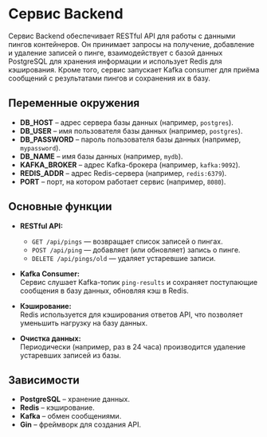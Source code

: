 # Сервис Backend

Сервис Backend обеспечивает RESTful API для работы с данными пингов контейнеров. Он принимает запросы на получение, добавление и удаление записей о пинге, взаимодействует с базой данных PostgreSQL для хранения информации и использует Redis для кэширования. Кроме того, сервис запускает Kafka consumer для приёма сообщений с результатами пингов и сохранения их в базу.

## Переменные окружения

- **DB_HOST** – адрес сервера базы данных (например, `postgres`).
- **DB_USER** – имя пользователя базы данных (например, `postgres`).
- **DB_PASSWORD** – пароль пользователя базы данных (например, `mypassword`).
- **DB_NAME** – имя базы данных (например, `mydb`).
- **KAFKA_BROKER** – адрес Kafka-брокера (например, `kafka:9092`).
- **REDIS_ADDR** – адрес Redis-сервера (например, `redis:6379`).
- **PORT** – порт, на котором работает сервис (например, `8080`).

## Основные функции

- **RESTful API:**  
  - `GET /api/pings` — возвращает список записей о пингах.
  - `POST /api/ping` — добавляет (или обновляет) запись о пинге.
  - `DELETE /api/pings/old` — удаляет устаревшие записи.

- **Kafka Consumer:**  
  Сервис слушает Kafka-топик `ping-results` и сохраняет поступающие сообщения в базу данных, обновляя кэш в Redis.

- **Кэширование:**  
  Redis используется для кэширования ответов API, что позволяет уменьшить нагрузку на базу данных.

- **Очистка данных:**  
  Периодически (например, раз в 24 часа) производится удаление устаревших записей из базы.

## Зависимости

- **PostgreSQL** – хранение данных.
- **Redis** – кэширование.
- **Kafka** – обмен сообщениями.
- **Gin** – фреймворк для создания API.
